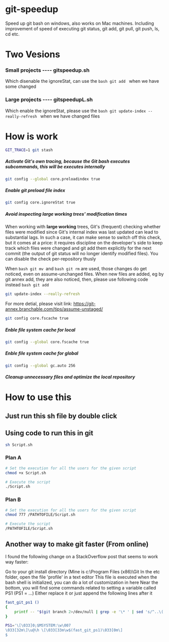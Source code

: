 # git-speedup
Speed up git bash on windows, also works on Mac machines. Including improvement of speed of executing git status, git add, git pull, git push, ls, cd etc.

# Two Vesions 
### Small projects ---- gitspeedup.sh
Which disenable the ignoreStat, can use the ```bash git add ``` when we have some changed
### Large projects ---- gitspeedupL.sh
Which enable the ignoreStat, please use the ```bash git update-index --really-refresh ``` when we have changed files

# How is work
```bash
GIT_TRACE=1 git stash
```
##### Activate Git's own tracing, because the Git bash executes subcommands, this will be executes internally
```bash
git config --global core.preloadindex true
```

##### Enable git preload file index
```bash
git config core.ignoreStat true
```
##### Avoid inspecting large working trees' modification times
When working with **large working** trees, Git's (frequent) checking whether files were modified since Git's internal index was last updated can lead to substantial lags. In such a case, it can make sense to switch off this check, but it comes at a price: it requires discipline on the developer's side to keep track which files were changed and git add them explicitly for the next commit (the output of git status will no longer identify modified files). You can disable the check per-repository thusly

When ```bash git mv ```and ```bash git rm``` are used, those changes do get noticed, even on assume-unchanged files. When new files are added, eg by git annex add, they are also noticed, then, 
please use following code instead ```bash git add ``` 
```bash 
git update-index --really-refresh
```
For more detial, please visit link: https://git-annex.branchable.com/tips/assume-unstaged/

```bash
git config core.fscache true
```
##### Enble file system cache for local

```bash
git config --global core.fscache true
```
##### Enble file system cache for global

```bash
git config --global gc.auto 256
```
##### Cleanup unnecessary files and optimize the local repository

# How to use this

## Just run this sh file by double click

## Using code to run this in git
```bash
sh Script.sh
```
### Plan A
```bash
# Set the execution for all the users for the given script
chmod +x Script.sh

# Execute the script
./Script.sh
```

### Plan B
```bash
# Set the execution for all the users for the given script
chmod 777 /PATHTOFILE/Script.sh

# Execute the script
/PATHTOFILE/Script.sh
```

## Another way to make git faster (From online)
I found the following change on a StackOverflow post that seems to work way faster:

Go to your git install directory (Mine is c:\Program Files (x86)\Git
In the etc folder, open the file 'profile' in a text editor
This file is executed when the bash shell is initialized, you can do a lot of customization in here
Near the bottom, you will find some commands related to setting a variable called PS1 (PS1 = ...)
Either replace it or just append the following lines after it

```bash
fast_git_ps1 ()                                                                              
{                                                                                            
    printf -- "$(git branch 2>/dev/null | grep -e '\* ' | sed 's/^..\(.*\)/ {\1} /')"    
}                                                                                            

PS1='\[\033]0;$MSYSTEM:\w\007                                                                
\033[32m\]\u@\h \[\033[33m\w$(fast_git_ps1)\033[0m\]                                         
$
```
